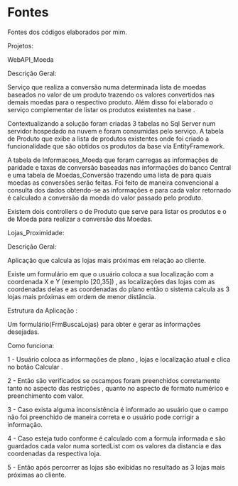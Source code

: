 # Fontes
Fontes dos códigos elaborados por mim.

Projetos:

WebAPI_Moeda

Descrição Geral:

Serviço que realiza a conversão numa determinada lista de moedas baseados no valor de um produto trazendo os valores convertidos nas demais moedas para o respectivo produto. Além disso foi elaborado o serviço complementar de listar os produtos existentes na base .

Contextualizando a solução foram criadas 3 tabelas no Sql Server num servidor hospedado na nuvem e foram consumidas pelo serviço. A tabela de Produto que exibe a lista de produtos existentes onde foi criado a funcionalidade que são obtidos os produtos da base via EntityFramework.

A tabela de Informacoes_Moeda que foram carregas as informações de paridade e taxas de conversão baseadas nas informações do banco Central  e uma tabela de Moedas_Conversão trazendo uma lista de para quais moedas as conversões serão feitas. Foi feito de maneira convencional a consulta dos dados obtendo-se as informações e para cada valor retornado é calculado a conversão da moeda do valor passado pelo produto.

Existem dois controllers o de Produto que serve para listar os produtos e o de Moeda para realizar a conversão das Moedas.


Lojas_Proximidade:

Descrição Geral:

Aplicação que calcula as lojas mais próximas em relação ao cliente.

Existe um formulário em que o usuário coloca a sua localização com a coordenada X e Y (exemplo [20,35]) , as localizações das lojas com as coordenadas delas e as coordenadas do plano então o sistema calcula as 3 lojas mais próximas em ordem de menor distância.  

Estrutura da Aplicação :

Um formulário(FrmBuscaLojas) para obter e gerar as informações desejadas.

Como funciona:

1 - Usuário coloca as informações de plano , lojas e localização atual e clica no botão Calcular .

2 - Então são verificados se oscampos foram preenchidos corretamente tanto no aspecto das restrições , quanto no aspecto de formato numérico e preenchimento com valor.

3 - Caso exista alguma inconsistência é informado ao usuário que o campo não foi preenchido de maneira correta e o usuário pode corrigir a informação.

4 - Caso esteja tudo conforme é calculado com a formula informada e são guardados cada valor numa sortedList com os valores da distancia e das coordenadas da respectiva loja.

5 - Então após percorrer as lojas são exibidas no resultado as 3 lojas mais próximas ao cliente. 
